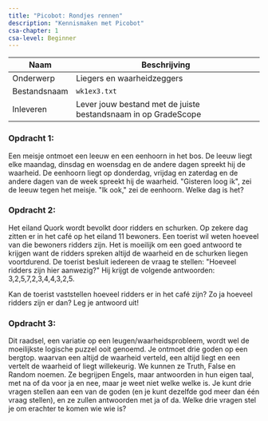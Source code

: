```yaml
---
title: "Picobot: Rondjes rennen"
description: "Kennismaken met Picobot"
csa-chapter: 1
csa-level: Beginner
---
```



| Naam         | Beschrijving                                                   |
|--------------|----------------------------------------------------------------|
| Onderwerp    | Liegers en waarheidzeggers                    |
| Bestandsnaam | `wk1ex3.txt`                                                   |
| Inleveren    | Lever jouw bestand met de juiste bestandsnaam in op GradeScope |


### Opdracht 1: 
Een meisje ontmoet een leeuw en een eenhoorn in het bos. De leeuw liegt elke maandag, dinsdag en woensdag en de andere dagen spreekt hij de waarheid. De eenhoorn liegt op donderdag, vrijdag en zaterdag en de andere dagen van de week spreekt hij de waarheid. "Gisteren loog ik", zei de leeuw tegen het meisje. "Ik ook," zei de eenhoorn. Welke dag is het?

<!-- Thursday. The only day they both tell the truth is Sunday; but today can’t be Sunday because the lion also tells the truth on Saturday (yesterday). Going day by day, the only day one of them is lying and one of them is telling the truth with those two statements is Thursday.-->


### Opdracht 2: 
Het eiland Quork wordt bevolkt door ridders en schurken. Op zekere dag zitten er in het café op het eiland 11 bewoners. Een toerist wil weten hoeveel van die bewoners ridders zijn. Het is moeilijk om een goed antwoord te krijgen want de ridders spreken altijd de waarheid en de schurken liegen voortdurend. De toerist besluit iedereen de vraag te stellen: "Hoeveel ridders zijn hier aanwezig?" Hij krijgt de volgende antwoorden: 3,2,5,7,2,3,4,4,3,2,5. 

Kan de toerist vaststellen hoeveel ridders er in het café zijn? Zo ja hoeveel ridders zijn er dan? Leg je antwoord uit!

<!--3, want drie mensen antwoorden met 3-->


### Opdracht 3: 
Dit raadsel, een variatie op een leugen/waarheidsprobleem, wordt wel de moeilijkste logische puzzel ooit genoemd. Je ontmoet drie goden op een bergtop. waarvan een altijd de waarheid verteld, een altijd liegt en een vertelt de waarheid of liegt willekeurig. We kunnen ze Truth, False en Random noemen. Ze begrijpen Engels, maar antwoorden in hun eigen taal, met na of da voor ja en nee, maar je weet niet welke welke is. Je kunt drie vragen stellen aan een van de goden (en je kunt dezelfde god meer dan één vraag stellen), en ze zullen antwoorden met ja of da. Welke drie vragen stel je om erachter te komen wie wie is?




